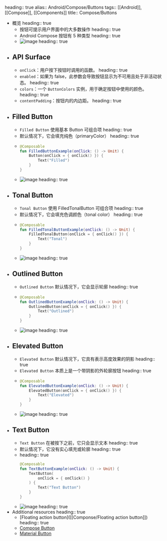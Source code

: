 heading:: true
alias:: Android/Compose/Buttons
tags:: [[Android]], [[Compose]], [[Components]]
title:: Compose/Buttons

- 概览
  heading:: true
	- 按钮可提示用户界面中的大多数操作
	  heading:: true
	- Android Compose 按钮有 5 种类型
	  heading:: true
	- ![image](https://gist.github.com/user-attachments/assets/1e77dbff-22aa-4368-b6d7-b747ddffa518)
	  heading:: true
- ## API Surface
	- `onClick`：用户按下按钮时调用的函数。
	  heading:: true
	- `enabled`：如果为 false，此参数会导致按钮显示为不可用且处于非活动状态。
	  heading:: true
	- `colors`：一个 `ButtonColors` 实例，用于确定按钮中使用的颜色。
	  heading:: true
	- `contentPadding`：按钮内的内边距。
	  heading:: true
- ## Filled Button
	- `Filled Button` 使用基本 Button 可组合项
	  heading:: true
	- 默认情况下，它会填充纯色（primaryColor）
	  heading:: true
	- ```kotlin
	  @Composable
	  fun FilledButtonExample(onClick: () -> Unit) {
	      Button(onClick = { onClick() }) {
	          Text("Filled")
	      }
	  }
	  ```
	- ![image](https://gist.github.com/user-attachments/assets/ce42c5c6-f37c-4942-a954-48ad0ea002e5)
	  heading:: true
- ## Tonal Button
	- `Tonal Button` 使用 FilledTonalButton 可组合项
	  heading:: true
	- 默认情况下，它会填充色调颜色（tonal color）
	  heading:: true
	- ```kotlin
	  @Composable
	  fun FilledTonalButtonExample(onClick: () -> Unit) {
	      FilledTonalButton(onClick = { onClick() }) {
	          Text("Tonal")
	      }
	  }
	  ```
	- ![image](https://gist.github.com/user-attachments/assets/690fc479-02b8-4da4-a80d-ccae39612985)
	  heading:: true
- ## Outlined Button
	- `Outlined Button` 默认情况下，它会显示轮廓
	  heading:: true
	- ```kotlin
	  @Composable
	  fun OutlinedButtonExample(onClick: () -> Unit) {
	      OutlinedButton(onClick = { onClick() }) {
	          Text("Outlined")
	      }
	  }
	  ```
	- ![image](https://gist.github.com/user-attachments/assets/a380129f-4d65-44bb-aada-f729e6566023)
	  heading:: true
- ## Elevated Button
	- `Elevated Button` 默认情况下，它具有表示高度效果的阴影
	  heading:: true
	- `Elevated Button` 本质上是一个带阴影的外轮廓按钮
	  heading:: true
	- ```kotlin
	  @Composable
	  fun ElevatedButtonExample(onClick: () -> Unit) {
	      ElevatedButton(onClick = { onClick() }) {
	          Text("Elevated")
	      }
	  }
	  ```
	- ![image](https://gist.github.com/user-attachments/assets/0d116e0d-23e3-4410-8929-225d1872943d)
	  heading:: true
- ## Text Button
	- `Text Button` 在被按下之前，它只会显示文本
	  heading:: true
	- 默认情况下，它没有实心填充或轮廓
	  heading:: true
	- heading:: true
	  ```kotlin
	  @Composable
	  fun TextButtonExample(onClick: () -> Unit) {
	      TextButton(
	          onClick = { onClick() }
	      ) {
	          Text("Text Button")
	      }
	  }
	  ```
	- ![image](https://gist.github.com/user-attachments/assets/496d59c6-50d2-49e4-866a-60d7606f5178)
	  heading:: true
- Additional resources
  heading:: true
	- [Floating action button]([[Componse/Floating action button]])
	  heading:: true
	- [Compose Button](https://developer.android.com/develop/ui/compose/components/button)
	- [Material Button](https://m3.material.io/components/buttons/overview)